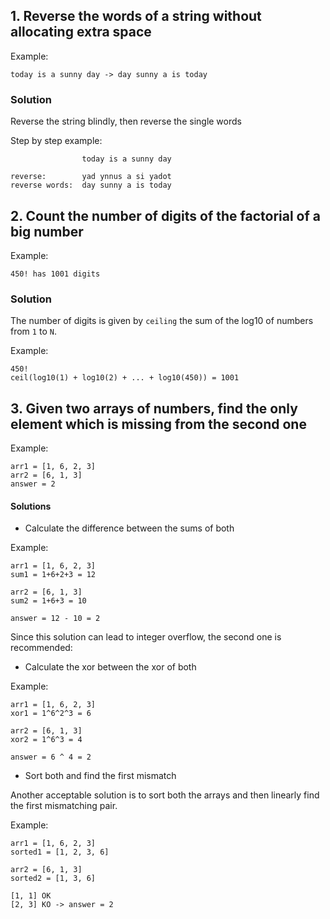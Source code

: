 ## 1. Reverse the words of a string without allocating extra space

Example:

```
today is a sunny day -> day sunny a is today
```

### Solution

Reverse the string blindly, then reverse the single words

Step by step example:

```
                today is a sunny day

reverse:        yad ynnus a si yadot
reverse words:  day sunny a is today
```

## 2. Count the number of digits of the factorial of a big number

Example:

```
450! has 1001 digits
```

### Solution

The number of digits is given by `ceiling` the sum of the log10 of numbers from `1` to `N`.

Example:

```
450!
ceil(log10(1) + log10(2) + ... + log10(450)) = 1001
```

## 3. Given two arrays of numbers, find the only element which is missing from the second one

Example:

```
arr1 = [1, 6, 2, 3]
arr2 = [6, 1, 3]
answer = 2
```

#### Solutions

- Calculate the difference between the sums of both

Example:

```
arr1 = [1, 6, 2, 3]
sum1 = 1+6+2+3 = 12

arr2 = [6, 1, 3]
sum2 = 1+6+3 = 10

answer = 12 - 10 = 2
```

Since this solution can lead to integer overflow, the second one is recommended:

- Calculate the xor between the xor of both

Example:

```
arr1 = [1, 6, 2, 3]
xor1 = 1^6^2^3 = 6

arr2 = [6, 1, 3]
xor2 = 1^6^3 = 4

answer = 6 ^ 4 = 2
```

- Sort both and find the first mismatch

Another acceptable solution is to sort both the arrays and then linearly find the first mismatching pair.

Example:

```
arr1 = [1, 6, 2, 3]
sorted1 = [1, 2, 3, 6]

arr2 = [6, 1, 3]
sorted2 = [1, 3, 6]

[1, 1] OK
[2, 3] KO -> answer = 2
```
